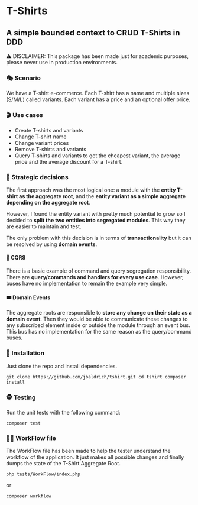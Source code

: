 # T-Shirts
## A simple bounded context to CRUD T-Shirts in DDD

⚠️ DISCLAIMER: This package has been made just for academic purposes, please never use in production environments.

### 🎭 Scenario

We have a T-shirt e-commerce. Each T-shirt has a name and multiple sizes (S/M/L) called variants. Each variant has a price and an optional offer price.

### 🎬 Use cases

* Create T-shirts and variants
* Change T-shirt name
* Change variant prices
* Remove T-shirts and variants
* Query T-shirts and variants to get the cheapest variant, the average price and the average discount for a T-shirt.

### 🤔 Strategic decisions

The first approach was the most logical one: a module with the **entity T-shirt as the aggregate root**, and the **entity variant as a simple aggregate depending on the aggregate root**.

However, I found the entity variant with pretty much potential to grow so I decided to **split the two entities into segregated modules**. This way they are easier to maintain and test.

The only problem with this decision is in terms of **transactionality** but it can be resolved by using **domain events**.

#### 👯 CQRS

There is a basic example of command and query segregation responsibility. There are **query/commands and handlers for every use case**. However, buses have no implementation to remain the example very simple.

#### 🎟️ Domain Events

The aggregate roots are responsible to **store any change on their state as a domain event**. Then they would be able to communicate these changes to any subscribed element inside or outside the module through an event bus. This bus has no implementation for the same reason as the query/command buses.

### 🔧 Installation

Just clone the repo and install dependencies.

``
git clone https://github.com/jbaldrich/tshirt.git
cd tshirt
composer install
``

### 🕵️ Testing

Run the unit tests with the following command:

``
composer test
``

### 🚴‍♂️ WorkFlow file

The WorkFlow file has been made to help the tester understand the workflow of the application. It just makes all possible changes and finally dumps the state of the T-Shirt Aggregate Root.

``
php tests/WorkFlow/index.php
``

or

``
composer workflow
``

